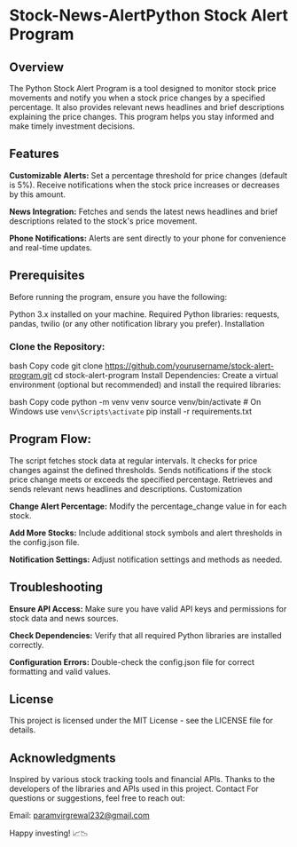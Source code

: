 # Stock-News-AlertPython Stock Alert Program
## Overview
The Python Stock Alert Program is a tool designed to monitor stock price movements and notify you when a stock price changes by a specified percentage. It also provides relevant news headlines and brief descriptions explaining the price changes. This program helps you stay informed and make timely investment decisions.

## Features

**Customizable Alerts:** Set a percentage threshold for price changes (default is 5%). Receive notifications when the stock price increases or decreases by this amount.

**News Integration:** Fetches and sends the latest news headlines and brief descriptions related to the stock's price movement.

**Phone Notifications:** Alerts are sent directly to your phone for convenience and real-time updates.

## Prerequisites
Before running the program, ensure you have the following:

Python 3.x installed on your machine.
Required Python libraries: requests, pandas, twilio (or any other notification library you prefer).
Installation

### Clone the Repository:

bash
Copy code
git clone https://github.com/yourusername/stock-alert-program.git
cd stock-alert-program
Install Dependencies:
Create a virtual environment (optional but recommended) and install the required libraries:

bash
Copy code
python -m venv venv
source venv/bin/activate  # On Windows use `venv\Scripts\activate`
pip install -r requirements.txt

## Program Flow:

The script fetches stock data at regular intervals.
It checks for price changes against the defined thresholds.
Sends notifications if the stock price change meets or exceeds the specified percentage.
Retrieves and sends relevant news headlines and descriptions.
Customization

**Change Alert Percentage:** Modify the percentage_change value in for each stock.

**Add More Stocks:** Include additional stock symbols and alert thresholds in the config.json file.

**Notification Settings:** Adjust notification settings and methods as needed.

## Troubleshooting
**Ensure API Access:** Make sure you have valid API keys and permissions for stock data and news sources.

**Check Dependencies:** Verify that all required Python libraries are installed correctly.

**Configuration Errors:** Double-check the config.json file for correct formatting and valid values.

## License
This project is licensed under the MIT License - see the LICENSE file for details.

## Acknowledgments
Inspired by various stock tracking tools and financial APIs.
Thanks to the developers of the libraries and APIs used in this project.
Contact
For questions or suggestions, feel free to reach out:

Email: paramvirgrewal232@gmail.com

Happy investing! 📈📉
